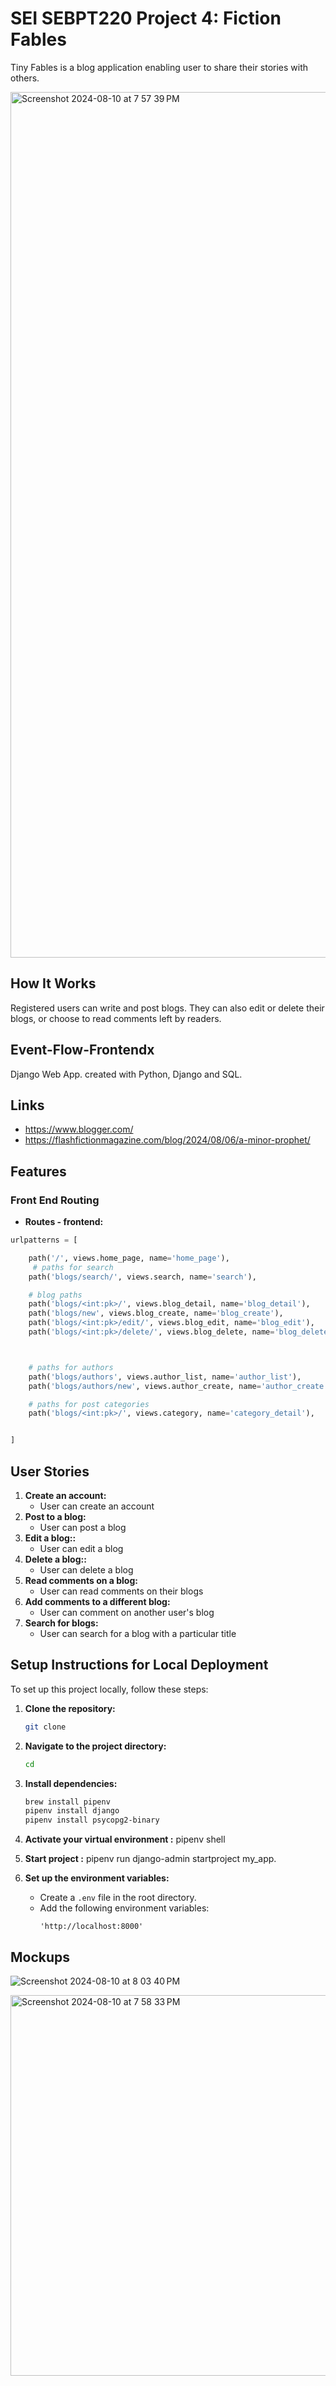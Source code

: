# SEI SEBPT220 Project 4: Fiction Fables

Tiny Fables is a blog application enabling user to share their stories with others.

<img width="1385" alt="Screenshot 2024-08-10 at 7 57 39 PM" src="https://github.com/user-attachments/assets/aad475f7-7166-4efa-a6cc-d40ebfec900d">


## How It Works

Registered users can write and post blogs. They can also edit or delete their blogs, or choose to read comments left by readers.

## Event-Flow-Frontendx

Django Web App. created with Python, Django and SQL.

## Links

- https://www.blogger.com/
- https://flashfictionmagazine.com/blog/2024/08/06/a-minor-prophet/

## Features

### Front End Routing

- **Routes - frontend:**

```py
urlpatterns = [

    path('/', views.home_page, name='home_page'),
     # paths for search
    path('blogs/search/', views.search, name='search'),

    # blog paths
    path('blogs/<int:pk>/', views.blog_detail, name='blog_detail'),
    path('blogs/new', views.blog_create, name='blog_create'),
    path('blogs/<int:pk>/edit/', views.blog_edit, name='blog_edit'),
    path('blogs/<int:pk>/delete/', views.blog_delete, name='blog_delete'),



    # paths for authors
    path('blogs/authors', views.author_list, name='author_list'),
    path('blogs/authors/new', views.author_create, name='author_create'),

    # paths for post categories
    path('blogs/<int:pk>/', views.category, name='category_detail'),


]

```

## User Stories

1. **Create an account:**
   - User can create an account
2. **Post to a blog:**
   - User can post a blog
3. **Edit a blog::**
   - User can edit a blog
4. **Delete a blog::**
   - User can delete a blog
5. **Read comments on a blog:**
   - User can read comments on their blogs
6. **Add comments to a different blog:**
   - User can comment on another user's blog
7. **Search for blogs:**
   - User can search for a blog with a particular title

## Setup Instructions for Local Deployment

To set up this project locally, follow these steps:

1. **Clone the repository:**

   ```bash
   git clone
   ```

2. **Navigate to the project directory:**

   ```bash
   cd
   ```

3. **Install dependencies:**

   ```bash
   brew install pipenv
   pipenv install django
   pipenv install psycopg2-binary
   ```

4. **Activate your virtual environment :**
   pipenv shell

5. **Start project :**
   pipenv run django-admin startproject my_app.

6. **Set up the environment variables:**

   - Create a `.env` file in the root directory.
   - Add the following environment variables:
     ```
     'http://localhost:8000'
     ```
## Mockups

![Screenshot 2024-08-10 at 8 03 40 PM](https://github.com/user-attachments/assets/1cc701c3-706a-4ecc-80cb-f6ef9753480f)


<img width="609" alt="Screenshot 2024-08-10 at 7 58 33 PM" src="https://github.com/user-attachments/assets/9e678676-38d5-425d-a1e7-9d5ed863dc1e">




